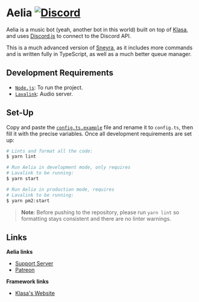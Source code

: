 # Aelia [![Discord](https://discordapp.com/api/guilds/254360814063058944/embed.png)](https://skyra.pw/join)

Aelia is a music bot (yeah, another bot in this world) built on top of [Klasa](https://github.com/dirigeants/klasa/),
and uses [Discord.js](https://github.com/discordjs/discord.js) to connect to the Discord API.

This is a much advanced version of [Sneyra], as it includes more commands and is written fully in TypeScript, as well as
a much better queue manager.

[Sneyra]: https://github.com/kyranet/Sneyra

## Development Requirements

- [`Node.js`]: To run the project.
- [`Lavalink`]: Audio server.

[`Node.js`]: https://nodejs.org/en/download/current/
[`Lavalink`]: https://github.com/Frederikam/Lavalink

## Set-Up

Copy and paste the [`config.ts.example`] file and rename it to `config.ts`, then fill it with the precise variables.
Once all development requirements are set up:

```bash
# Lints and format all the code:
$ yarn lint

# Run Aelia in development mode, only requires
# Lavalink to be running:
$ yarn start

# Run Aelia in production mode, requires
# Lavalink to be running:
$ yarn pm2:start
```

> **Note**: Before pushing to the repository, please run `yarn lint` so formatting stays consistent and there are no
linter warnings.

[`config.ts.example`]: /config.ts.example

## Links

**Aelia links**

- [Support Server](https://skyra.pw/join)
- [Patreon](https://www.patreon.com/kyranet)

**Framework links**

- [Klasa's Website](https://klasa.js.org)
